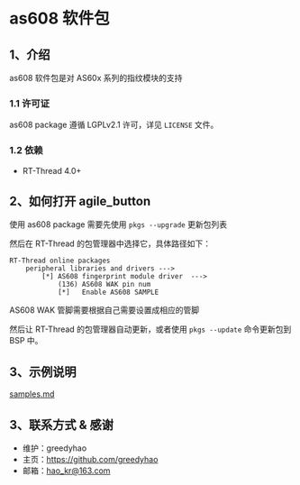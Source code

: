 # as608 软件包

## 1、介绍

as608 软件包是对 AS60x 系列的指纹模块的支持

### 1.1 许可证

as608 package 遵循 LGPLv2.1 许可，详见 `LICENSE` 文件。

### 1.2 依赖

- RT-Thread 4.0+

## 2、如何打开 agile_button

使用 as608 package 需要先使用 `pkgs --upgrade` 更新包列表

然后在 RT-Thread 的包管理器中选择它，具体路径如下：

```
RT-Thread online packages
    peripheral libraries and drivers --->
        [*] AS608 fingerprint module driver  --->
            (136) AS608 WAK pin num
            [*]   Enable AS608 SAMPLE
```

AS608 WAK 管脚需要根据自己需要设置成相应的管脚

然后让 RT-Thread 的包管理器自动更新，或者使用 `pkgs --update` 命令更新包到 BSP 中。

## 3、示例说明

[samples.md](doc/samples.md)

## 3、联系方式 & 感谢

* 维护：greedyhao
* 主页：<https://github.com/greedyhao>
* 邮箱：<hao_kr@163.com>
